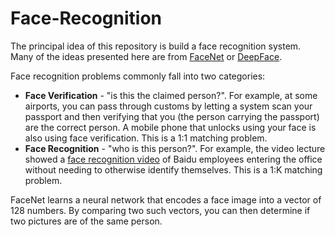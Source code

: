 # Face-Recognition

The principal idea of this repository is build a face recognition system. Many of the ideas presented here are from [FaceNet](https://arxiv.org/pdf/1503.03832.pdf) or [DeepFace](https://research.fb.com/wp-content/uploads/2016/11/deepface-closing-the-gap-to-human-level-performance-in-face-verification.pdf). 

Face recognition problems commonly fall into two categories: 

- **Face Verification** - "is this the claimed person?". For example, at some airports, you can pass through customs by letting a system scan your passport and then verifying that you (the person carrying the passport) are the correct person. A mobile phone that unlocks using your face is also using face verification. This is a 1:1 matching problem. 
- **Face Recognition** - "who is this person?". For example, the video lecture showed a [face recognition video](https://www.youtube.com/watch?v=wr4rx0Spihs) of Baidu employees entering the office without needing to otherwise identify themselves. This is a 1:K matching problem. 

FaceNet learns a neural network that encodes a face image into a vector of 128 numbers. By comparing two such vectors, you can then determine if two pictures are of the same person.